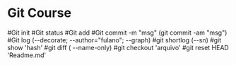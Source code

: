 # Git Course

#Git init
#Git status
#Git add
#Git commit -m "msg" (git commit -am "msg")
#Git log (--decorate; --author="fulano"; --graph)
#git shortlog (--sn)
#git show 'hash'
#git diff ( --name-only)
#git checkout 'arquivo'
#git reset HEAD 'Readme.md'
